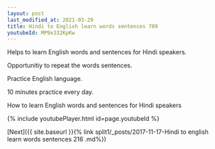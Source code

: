 ```yaml
---
layout: post
last_modified_at: 2021-03-29
title: Hindi to English learn words sentences 789 
youtubeId: MP9x332KpKw
---
```

 
 
Helps to learn English words and sentences for Hindi speakers.

Opportunitiy to repeat the words sentences. 

Practice English language. 
 
10 minutes practice every day. 
 
How to learn English words and sentences for Hindi speakers 
 
{% include youtubePlayer.html id=page.youtubeId %}
 
 
[Next]({{ site.baseurl }}{% link  split1/_posts/2017-11-17-Hindi to english learn words sentences 216 .md%})
 
